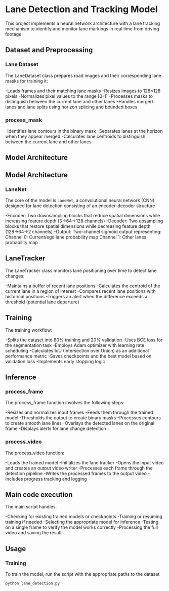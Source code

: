 # Lane Detection and Tracking Model

This project implements a neural network architecture with a lane tracking mechanism to identify and monitor lane markings in real time from driving footage

## Dataset and Preprocessing

### Lane Dataset
The LaneDataset class prepares road images and their corresponding lane masks for training it:

-Loads frames and their matching lane masks
-Resizes images to 128×128 pixels
-Normalizes pixel values to the range [0-1]
-Processes masks to distinguish between the current lane and other lanes
-Handles merged lanes and lane splits using horizon splicing and bounded boxes

### process_mask

-Identifies lane contours in the binary mask
-Separates lanes at the horizon when they appear merged
-Calculates lane centroids to distinguish between the current lane and other lanes
## Model Architecture

## Model Architecture

### LaneNet

The core of the model is `LaneNet`, a convolutional neural network (CNN) designed for lane detection consisting of an encoder-decoder structure

-Encoder: Two downsampling blocks that reduce spatial dimensions while increasing feature depth (3→64→128 channels)
-Decoder: Two upsampling blocks that restore spatial dimensions while decreasing feature depth (128→64→2 channels)
-Output: Two-channel sigmoid output representing:
    Channel 0: Current/ego lane probability map
    Channel 1: Other lanes probability map

## LaneTracker

The LaneTracker class monitors lane positioning over time to detect lane changes:

-Maintains a buffer of recent lane positions
-Calculates the centroid of the current lane in a region of interest
-Compares recent lane positions with historical positions
-Triggers an alert when the difference exceeds a threshold (potential lane departure)

## Training

The training workflow:

-Splits the dataset into 80% training and 20% validation
-Uses BCE loss for the segmentation task
-Employs Adam optimizer with learning rate scheduling
-Calculates IoU (Intersection over Union) as an additional performance metric
-Saves checkpoints and the best model based on validation loss
-Implements early stopping logic

## Inference

### process_frame

The process_frame function involves the following steps:

-Resizes and normalizes input frames
-Feeds them through the trained model
-Thresholds the output to create binary masks
-Processes contours to create smooth lane lines
-Overlays the detected lanes on the original frame
-Displays alerts for lane change detection

### process_video

The process_video function:

-Loads the trained model
-Initializes the lane tracker
-Opens the input video and creates an output video writer
-Processes each frame through the detection pipeline
-Writes the processed frames to the output video
-Includes progress tracking and logging

## Main code execution

The main script handles:

-Checking for existing trained models or checkpoints
-Training or resuming training if needed
-Selecting the appropriate model for inference
-Testing on a single frame to verify the model works correctly
-Processing the full video and saving the result


## Usage

### Training

To train the model, run the script with the appropriate paths to the dataset

```bash
python lane_detection.py
